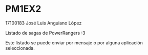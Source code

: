 # PM1EX2

17100183 José Luis Anguiano López

Listado de sagas de PowerRangers :3

Este listado se puede enviar por mensaje o por alguna aplicación seleccionada.
